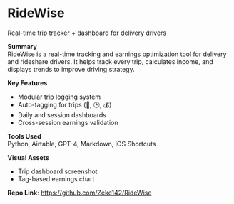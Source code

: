 # RideWise
Real-time trip tracker + dashboard for delivery drivers

**Summary**  
RideWise is a real-time tracking and earnings optimization tool for delivery and rideshare drivers. It helps track every trip, calculates income, and displays trends to improve driving strategy.

**Key Features**
- Modular trip logging system
- Auto-tagging for trips (🚗, 🕒, 💰)
- Daily and session dashboards
- Cross-session earnings validation

**Tools Used**  
Python, Airtable, GPT-4, Markdown, iOS Shortcuts

**Visual Assets**  
- Trip dashboard screenshot  
- Tag-based earnings chart

**Repo Link**: https://github.com/Zeke142/RideWise